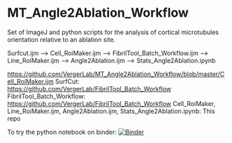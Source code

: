 # MT_Angle2Ablation_Workflow
Set of ImageJ and python scripts for the analysis of cortical microtubules orientation relative to an ablation site.

Surfcut.ijm --> Cell_RoiMaker.ijm --> FibrilTool_Batch_Workflow.ijm --> Line_RoiMaker.ijm --> Angle2Ablation.ijm --> Stats_Angle2Ablation.ipynb

https://github.com/VergerLab/MT_Angle2Ablation_Workflow/blob/master/Cell_RoiMaker.ijm
SurfCut: https://github.com/VergerLab/FibrilTool_Batch_Workflow
FibrilTool_Batch_Workflow: https://github.com/VergerLab/FibrilTool_Batch_Workflow
Cell_RoiMaker, Line_RoiMaker.ijm, Angle2Ablation.ijm, Stats_Angle2Ablation.ipynb: This repo

To try the python notebook on binder: 
[![Binder](https://mybinder.org/badge_logo.svg)](https://mybinder.org/v2/gh/VergerLab/MT_Angle2Ablation_Workflow/master)
